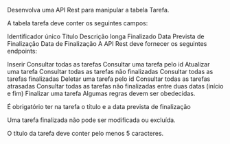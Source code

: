 Desenvolva uma API Rest para manipular a tabela Tarefa.

A tabela tarefa deve conter os seguintes campos:

Identificador único
Título
Descrição longa
Finalizado
Data Prevista de Finalização
Data de Finalização
A API Rest deve fornecer os seguintes endpoints:

Inserir
Consultar todas as tarefas
Consultar uma tarefa pelo id
Atualizar uma tarefa
Consultar todas as tarefas não finalizadas
Consultar todas as tarefas finalizadas
Deletar uma tarefa pelo id
Consultar todas as tarefas atrasadas
Consultar todas as tarefas não finalizadas entre duas datas (início e fim)
Finalizar uma tarefa
Algumas regras devem ser obedecidas.

É obrigatório ter na tarefa o título e a data prevista de finalização

Uma tarefa finalizada não pode ser modificada ou excluída.

O título da tarefa deve conter pelo menos 5 caracteres.
